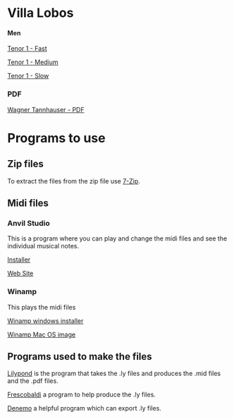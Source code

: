 # Villa Lobos

#### Men

[Tenor 1 - Fast](OutputFiles/Villa.Lobos-Tenor1Fast.mid?raw=true)

[Tenor 1 - Medium](OutputFiles/Villa.Lobos-Tenor1Medium.mid?raw=true)

[Tenor 1 - Slow](OutputFiles/Villa.Lobos-Tenor1Slow.mid?raw=true)

### PDF

[Wagner Tannhauser - PDF](OutputFiles/Wagner.Entrance.of.the.guests.pdf?raw=true)


# Programs to use

## Zip files
To extract the files from the zip file use [7-Zip](http://www.7-zip.org/download.html).

## Midi files

### Anvil Studio
This is a program where you can play and change the midi files and see the individual musical notes.

[Installer](http://www.anvilstudio.com/x/asinstall.exe)

[Web Site](http://www.anvilstudio.com/)

### Winamp

This plays the midi files

[Winamp windows installer](http://meggamusic.co.uk/winamp/Winamp_Download.htm)

[Winamp Mac OS image](http://winampplugins.co.uk/Winamp/Winamp-0.8.1.13.dmg)


## Programs used to make the files

[Lilypond](http://www.lilypond.org/download.html) is the program that takes the .ly files and produces the .mid files and the .pdf files.

[Frescobaldi](http://www.frescobaldi.org/) a program to help produce the .ly files.

[Denemo](http://www.denemo.org/downloads-page/) a helpful program which can export .ly files.

